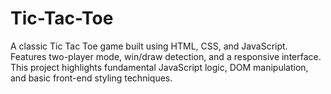 # Tic-Tac-Toe
A classic Tic Tac Toe game built using HTML, CSS, and JavaScript. Features two-player mode, win/draw detection, and a responsive interface. This project highlights fundamental JavaScript logic, DOM manipulation, and basic front-end styling techniques.
